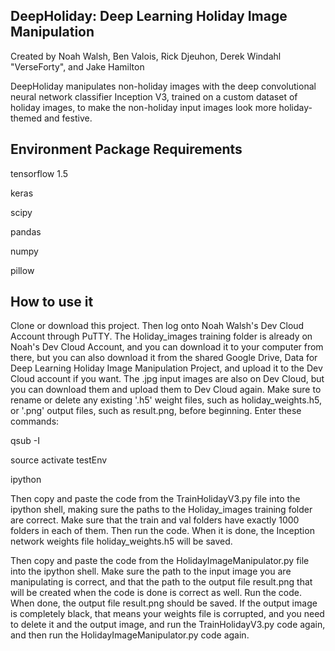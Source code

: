 ## DeepHoliday: Deep Learning Holiday Image Manipulation
Created by Noah Walsh, Ben Valois, Rick Djeuhon, Derek Windahl "VerseForty", and Jake Hamilton

DeepHoliday manipulates non-holiday images with the deep convolutional neural network classifier Inception V3, trained on a custom dataset of holiday images, to make the non-holiday input images look more holiday-themed and festive.

## Environment Package Requirements
tensorflow 1.5

keras

scipy

pandas

numpy

pillow

## How to use it
Clone or download this project. Then log onto Noah Walsh's Dev Cloud Account through PuTTY. The Holiday_images training folder is already on Noah's Dev Cloud Account, and you can download it to your computer from there, but you can also download it from the shared Google Drive, Data for Deep Learning Holiday Image Manipulation Project, and upload it to the Dev Cloud account if you want. The .jpg input images are also on Dev Cloud, but you can download them and upload them to Dev Cloud again. Make sure to rename or delete any existing '.h5' weight files, such as holiday_weights.h5, or '.png' output files, such as result.png, before beginning. Enter these commands:

qsub -I

source activate testEnv

ipython

Then copy and paste the code from the TrainHolidayV3.py file into the ipython shell, making sure the paths to the Holiday_images training folder are correct. Make sure that the train and val folders have exactly 1000 folders in each of them. Then run the code. When it is done, the Inception network weights file holiday_weights.h5 will be saved.

Then copy and paste the code from the HolidayImageManipulator.py file into the ipython shell. Make sure the path to the input image you are manipulating is correct, and that the path to the output file result.png that will be created when the code is done is correct as well. Run the code. When done, the output file result.png should be saved. If the output image is completely black, that means your weights file is corrupted, and you need to delete it and the output image, and run the TrainHolidayV3.py code again, and then run the HolidayImageManipulator.py code again. 
